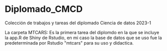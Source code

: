 # Diplomado_CMCD
Colección de trabajos y tareas del diplomado Ciencia de datos 2023-1

La carpeta MTCARS: Es la primera tarea del diplomdo en la que se incluye la app.R de Shiny de Rstudio, en mi caso la base de datos que se uso fue la predeterminada por Rstudio "mtcars" para su uso y didactica.
